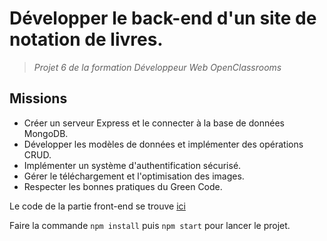 # Développer le back-end d'un site de notation de livres.

> *Projet 6 de la formation Développeur Web OpenClassrooms*

## Missions
- Créer un serveur Express et le connecter à la base de données MongoDB. 
- Développer les modèles de données et implémenter des opérations CRUD. 
- Implémenter un système d'authentification sécurisé. 
- Gérer le téléchargement et l'optimisation des images.
- Respecter les bonnes pratiques du Green Code.

Le code de la partie front-end se trouve [ici](https://github.com/OpenClassrooms-Student-Center/P7-Dev-Web-livres) 

Faire la commande `npm install` puis `npm start` pour lancer le projet. 
